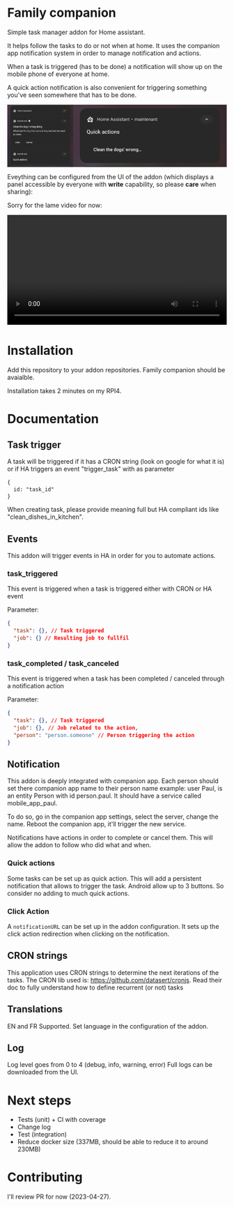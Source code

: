 # Family companion

Simple task manager addon for Home assistant.

It helps follow the tasks to do or not when at home. It uses the companion app notification system in order to manage notification and actions.

When a task is triggered (has to be done) a notification will show up on the mobile phone of everyone at home.

A quick action notification is also convenient for triggering something you've seen somewhere that has to be done.

<div style="display: flex">
<img margin="auto" src="docs/task_notification.jpg"
     alt="Task notification" width="30%" style="max-width: 300px" />
<img margin="auto" src="docs/quick_action.jpg"
     alt="Task notification" width="70%" style="max-width: 600px" />
</div>

Eveything can be configured from the UI of the addon (which displays a panel accessible by everyone with **write** capability, so please **care** when sharing):

Sorry for the lame video for now:

<video controls width="100%" style="max-width: 600px">
  <source src="docs/demo_ui.webm" type="video/webm" />
</video>

# Installation

Add this repository to your addon repositories. Family companion should be avaialble.

Installation takes 2 minutes on my RPI4.

# Documentation

## Task trigger

A task will be triggered if it has a CRON string (look on google for what it is) or if HA triggers an event "trigger_task" with as parameter

```
{
  id: "task_id"
}
```

When creating task, please provide meaning full but HA compliant ids like "clean_dishes_in_kitchen".

## Events

This addon will trigger events in HA in order for you to automate actions.

### task_triggered

This event is triggered when a task is triggered either with CRON or HA event

Parameter:

```json
{
  "task": {}, // Task triggered
  "job": {} // Resulting job to fullfil
}
```

### task_completed / task_canceled

This event is triggered when a task has been completed / canceled through a notification action

Parameter:

```json
{
  "task": {}, // Task triggered
  "job": {}, // Job related to the action,
  "person": "person.someone" // Person triggering the action
}
```

## Notification

This addon is deeply integrated with companion app. Each person should set there companion app name to their person name example:
user Paul, is an entity Person with id person.paul. It should have a service called mobile_app_paul.

To do so, go in the companion app settings, select the server, change the name. Reboot the companion app, it'll trigger the new service.

Notifications have actions in order to complete or cancel them. This will allow the addon to follow who did what and when.

### Quick actions

Some tasks can be set up as quick action. This will add a persistent notification that allows to trigger the task. Android allow up to 3 buttons. So consider no adding to much quick actions.

### Click Action

A `notificationURL` can be set up in the addon configuration. It sets up the click action redirection when clicking on the notification.

## CRON strings

This application uses CRON strings to determine the next iterations of the tasks.
The CRON lib used is: https://github.com/datasert/cronjs. Read their doc to fully understand how to define recurrent (or not) tasks

## Translations

EN and FR Supported. Set language in the configuration of the addon.

## Log

Log level goes from 0 to 4 (debug, info, warning, error)
Full logs can be downloaded from the UI.

# Next steps

- Tests (unit) + CI with coverage
- Change log
- Test (integration)
- Reduce docker size (337MB, should be able to reduce it to around 230MB)

# Contributing

I'll review PR for now (2023-04-27).
